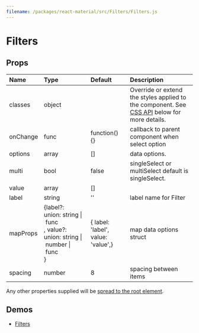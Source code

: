 ```yaml
---
filename: /packages/react-material/src/Filters/Filters.js
---
```


<!--- This documentation is automatically generated, do not try to edit it. -->

# Filters



## Props

| Name | Type | Default | Description |
|:-----|:-----|:--------|:------------|
| <span class="prop-name">classes</span> | <span class="prop-type">object |  | Override or extend the styles applied to the component. See [CSS API](#css-api) below for more details. |
| <span class="prop-name">onChange</span> | <span class="prop-type">func | <span class="prop-default">function() {}</span> | callback to parent component when select option |
| <span class="prop-name">options</span> | <span class="prop-type">array | <span class="prop-default">[]</span> | data options. |
| <span class="prop-name">multi</span> | <span class="prop-type">bool | <span class="prop-default">false</span> | singleSelect or multiSelect default is singleSelect. |
| <span class="prop-name">value</span> | <span class="prop-type">array | <span class="prop-default">[]</span> |  |
| <span class="prop-name">label</span> | <span class="prop-type">string | <span class="prop-default">''</span> | label name for Filter |
| <span class="prop-name">mapProps</span> | <span class="prop-type">{label?: union:&nbsp;string&nbsp;&#124;<br>&nbsp;func<br>, value?: union:&nbsp;string&nbsp;&#124;<br>&nbsp;number&nbsp;&#124;<br>&nbsp;func<br>} | <span class="prop-default">{  label: 'label',  value: 'value',}</span> | map data options struct |
| <span class="prop-name">spacing</span> | <span class="prop-type">number | <span class="prop-default">8</span> | spacing between items |

Any other properties supplied will be [spread to the root element](/guides/api#spread).

## Demos

- [Filters](/demos/filters)

